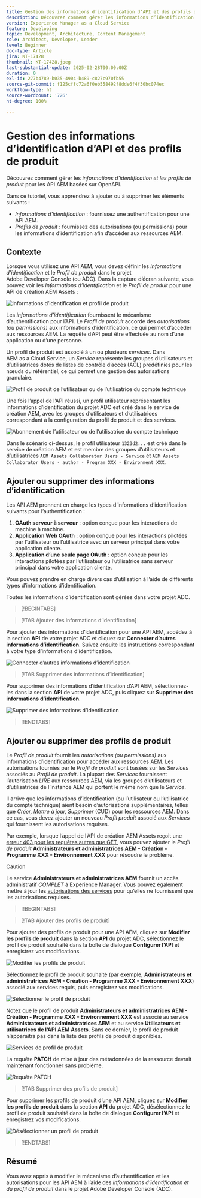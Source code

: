 ```yaml
---
title: Gestion des informations d’identification d’API et des profils de produit
description: Découvrez comment gérer les informations d’identification et les profils de produit pour les API AEM.
version: Experience Manager as a Cloud Service
feature: Developing
topic: Development, Architecture, Content Management
role: Architect, Developer, Leader
level: Beginner
doc-type: Article
jira: KT-17428
thumbnail: KT-17428.jpeg
last-substantial-update: 2025-02-28T00:00:00Z
duration: 0
exl-id: 277b4789-b035-4904-b489-c827c970fb55
source-git-commit: f125cffc72a6f0eb558492f8dde6f4f30bc074ec
workflow-type: ht
source-wordcount: '726'
ht-degree: 100%

---
```


# Gestion des informations d’identification d’API et des profils de produit

Découvrez comment gérer les _informations d’identification et les profils de produit_ pour les API AEM basées sur OpenAPI.

Dans ce tutoriel, vous apprendrez à ajouter ou à supprimer les éléments suivants :

- _Informations d’identification_ : fournissez une authentification pour une API AEM.
- _Profils de produit_ : fournissez des autorisations (ou permissions) pour les informations d’identification afin d’accéder aux ressources AEM.

## Contexte

Lorsque vous utilisez une API AEM, vous devez définir les _informations d’identification_ et le _Profil de produit_ dans le projet Adobe Developer Console (ou ADC). Dans la capture d’écran suivante, vous pouvez voir les _Informations d’identification_ et le _Profil de produit_ pour une API de création AEM Assets :

![Informations d’identification et profil de produit](../assets/how-to/API-Credentials-Product-Profile.png)

Les _informations d’identification_ fournissent le mécanisme d’authentification pour l’API. Le _Profil de produit_ accorde des _autorisations (ou permissions)_ aux informations d’identification, ce qui permet d’accéder aux ressources AEM. La requête d’API peut être effectuée au nom d’une application ou d’une personne.

Un profil de produit est associé à un ou plusieurs _services_. Dans AEM as a Cloud Service, un _Service_ représente les groupes d’utilisateurs et d’utilisatrices dotés de listes de contrôle d’accès (ACL) prédéfinies pour les nœuds du référentiel, ce qui permet une gestion des autorisations granulaire.

![ Profil de produit de l’utilisateur ou de l’utilisatrice du compte technique ](../assets/s2s/technical-account-user-product-profile.png)

Une fois l’appel de l’API réussi, un profil utilisateur représentant les informations d’identification du projet ADC est créé dans le service de création AEM, avec les groupes d’utilisateurs et d’utilisatrices correspondant à la configuration du profil de produit et des services.

![Abonnement de l’utilisateur ou de l’utilisatrice du compte technique](../assets/s2s/technical-account-user-membership.png)

Dans le scénario ci-dessus, le profil utilisateur `1323d2...` est créé dans le service de création AEM et est membre des groupes d’utilisateurs et d’utilisatrices `AEM Assets Collaborator Users - Service` et `AEM Assets Collaborator Users - author - Program XXX - Environment XXX`.

## Ajouter ou supprimer des informations d’identification

Les API AEM prennent en charge les types d’informations d’identification suivants pour l’authentification :

1. **OAuth serveur à serveur** : option conçue pour les interactions de machine à machine.
1. **Application Web OAuth** : option conçue pour les interactions pilotées par l’utilisateur ou l’utilisatrice avec un serveur principal dans votre application cliente.
1. **Application d’une seule page OAuth** : option conçue pour les interactions pilotées par l’utilisateur ou l’utilisatrice sans serveur principal dans votre application cliente.

Vous pouvez prendre en charge divers cas d’utilisation à l’aide de différents types d’informations d’identification.

Toutes les informations d’identification sont gérées dans votre projet ADC.

>[!BEGINTABS]

>[!TAB Ajouter des informations d’identification]

Pour ajouter des informations d’identification pour une API AEM, accédez à la section **API** de votre projet ADC et cliquez sur **Connecter d’autres informations d’identification**. Suivez ensuite les instructions correspondant à votre type d’informations d’identification.

![Connecter d’autres informations d’identification](../assets/how-to/connect-another-credential.png)

>[!TAB Supprimer des informations d’identification]

Pour supprimer des informations d’identification d’API AEM, sélectionnez-les dans la section **API** de votre projet ADC, puis cliquez sur **Supprimer des informations d’identification**.

![Supprimer des informations d’identification](../assets/how-to/delete-credential.png)


>[!ENDTABS]

## Ajouter ou supprimer des profils de produit

Le _Profil de produit_ fournit les _autorisations (ou permissions)_ aux informations d’identification pour accéder aux ressources AEM. Les autorisations fournies par le _Profil de produit_ sont basées sur les _Services_ associés au _Profil de produit_. La plupart des _Services_ fournissent l’autorisation _LIRE_ aux ressources AEM, via les groupes d’utilisateurs et d’utilisatrices de l’instance AEM qui portent le même nom que le _Service_.

Il arrive que les informations d’identification (ou l’utilisateur ou l’utilisatrice du compte technique) aient besoin d’autorisations supplémentaires, telles que _Créer, Mettre à jour, Supprimer_ (CUD) pour les ressources AEM. Dans ce cas, vous devez ajouter un nouveau _Profil produit_ associé aux _Services_ qui fournissent les autorisations requises.

Par exemple, lorsque l’appel de l’API de création AEM Assets reçoit une [erreur 403 pour les requêtes autres que GET](../use-cases/invoke-api-using-oauth-s2s.md#403-error-for-non-get-requests), vous pouvez ajouter le _Profil de produit_ **Administrateurs et administratrices AEM - Création - Programme XXX - Environnement XXX** pour résoudre le problème.

>[!CAUTION]
>
>Le service **Administrateurs et administratrices AEM** fournit un accès administratif _COMPLET_ à Experience Manager. Vous pouvez également mettre à jour les [autorisations des services](./services-user-group-permission-management.md) pour qu’elles ne fournissent que les autorisations requises.

>[!BEGINTABS]

>[!TAB Ajouter des profils de produit]

Pour ajouter des profils de produit pour une API AEM, cliquez sur **Modifier les profils de produit** dans la section **API** du projet ADC, sélectionnez le profil de produit souhaité dans la boîte de dialogue **Configurer l’API** et enregistrez vos modifications.

![Modifier les profils de produit](../assets/how-to/edit-product-profiles.png)

Sélectionnez le profil de produit souhaité (par exemple, **Administrateurs et administratrices AEM - Création - Programme XXX - Environnement XXX**) associé aux services requis, puis enregistrez vos modifications.

![Sélectionner le profil de produit](../assets/how-to/select-product-profile.png)

Notez que le profil de produit **Administrateurs et administratrices AEM - Création - Programme XXX - Environnement XXX** est associé au service **Administrateurs et administratrices AEM** et au service **Utilisateurs et utilisatrices de l’API AEM Assets**. Sans ce dernier, le profil de produit n’apparaîtra pas dans la liste des profils de produit disponibles.

![Services de profil de produit](../assets/how-to/product-profile-services.png)

La requête **PATCH** de mise à jour des métadonnées de la ressource devrait maintenant fonctionner sans problème.

![Requête PATCH](../assets/how-to/patch-request.png)


>[!TAB Supprimer des profils de produit]

Pour supprimer les profils de produit d’une API AEM, cliquez sur **Modifier les profils de produit** dans la section **API** du projet ADC, désélectionnez le profil de produit souhaité dans la boîte de dialogue **Configurer l’API** et enregistrez vos modifications.

![Désélectionner un profil de produit](../assets/how-to/deselect-product-profile.png)

>[!ENDTABS]

## Résumé

Vous avez appris à modifier le mécanisme d’authentification et les autorisations pour les API AEM à l’aide des _informations d’identification et du profil de produit_ dans le projet Adobe Developer Console (ADC).
